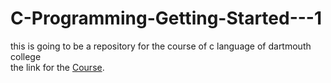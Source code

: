 # C-Programming-Getting-Started---1
this is going to be a repository for the course of c language of dartmouth college <br>
the link for the [Course](https://www.coursera.org/learn/c-programming-getting-started). 
